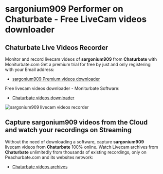 # sargonium909 Performer on Chaturbate - Free LiveCam videos downloader

## Chaturbate Live Videos Recorder

Monitor and record livecam videos of **sargonium909** from **Chaturbate** with Moniturbate.com
Get a premium trial for free by just and only registering with your Email address:
* [sargonium909 Premium videos downloader](https://moniturbate.com/request-demo-licence-key.html)

Free livecam videos downloader - Moniturbate Software:
* [Chaturbate videos downloader](https://moniturbate.com/moniturbate-download-software.html)

![sargonium909 livecam videos recorder](https://peachurnet.com/templates/moniturbate-software.png)


## Capture sargonium909 videos from the Cloud and watch your recordings on Streaming

Without the need of downloading a software, capture **sargonium909** livecam videos from **Chaturbate** 100% online.
Watch Livecam archives from **Chaturbate** unlimitedly from thousands of existing recordings, only on Peachurbate.com and its websites network:
* [Chaturbate videos archives](https://peachurnet.com/)